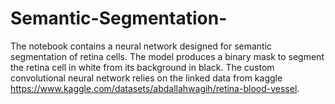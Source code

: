 # Semantic-Segmentation-

The notebook contains a neural network designed for semantic segmentation of retina cells. The model produces a binary mask to segment the retina cell in white from its background in black. The custom convolutional neural network relies on the linked data from kaggle https://www.kaggle.com/datasets/abdallahwagih/retina-blood-vessel.
